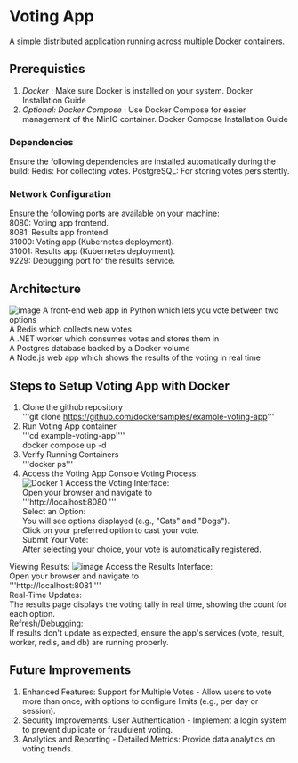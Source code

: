 # Voting App
A simple distributed application running across multiple Docker containers.

## Prerequisties
1. *Docker* : Make sure Docker is installed on your system. Docker Installation Guide
2. *Optional: Docker Compose* : Use Docker Compose for easier management of the MinIO container. Docker Compose Installation Guide

### Dependencies
Ensure the following dependencies are installed automatically during the build:
Redis: For collecting votes.
PostgreSQL: For storing votes persistently.

### Network Configuration
Ensure the following ports are available on your machine:  </br>
8080: Voting app frontend.  </br>
8081: Results app frontend.  </br>
31000: Voting app (Kubernetes deployment).  </br>
31001: Results app (Kubernetes deployment).  </br>
9229: Debugging port for the results service.  </br>

## Architecture
![image](https://github.com/user-attachments/assets/871db515-bd85-4b2a-8412-cfad4a5131ad)
A front-end web app in Python which lets you vote between two options </br>
A Redis which collects new votes  </br>
A .NET worker which consumes votes and stores them in  </br>
A Postgres database backed by a Docker volume  </br>
A Node.js web app which shows the results of the voting in real time  </br>

## Steps to Setup Voting App with Docker
1. Clone the github repository </br>
   '''git clone https://github.com/dockersamples/example-voting-app'''  </br>
2. Run Voting App container  </br>
   '''cd example-voting-app''''  </br>
   docker compose up -d  </br>
3. Verify Running Containers  </br>
   '''docker ps'''  </br>
4. Access the Voting App Console
Voting Process:  </br>
![Docker 1](https://github.com/user-attachments/assets/8558e17a-5b52-4551-8a27-106607f1ddea)
Access the Voting Interface:  </br>
Open your browser and navigate to  </br>
'''http://localhost:8080 ''' </br>
Select an Option:  </br>
You will see options displayed (e.g., "Cats" and "Dogs").  </br>
Click on your preferred option to cast your vote.  </br>
Submit Your Vote:  </br>
After selecting your choice, your vote is automatically registered.  </br>

Viewing Results:
![image](https://github.com/user-attachments/assets/9b2e99d8-c979-4a3a-b5d1-fa5e718ff202)
Access the Results Interface:  </br>
Open your browser and navigate to  </br>
'''http://localhost:8081 ''' </br>
Real-Time Updates:  </br>
The results page displays the voting tally in real time, showing the count for each option.  </br>
Refresh/Debugging:  </br>
If results don't update as expected, ensure the app's services (vote, result, worker, redis, and db) are running properly.  </br>

## Future Improvements
1. Enhanced Features: Support for Multiple Votes - Allow users to vote more than once, with options to configure limits (e.g., per day or session).  </br>
2. Security Improvements: User Authentication - Implement a login system to prevent duplicate or fraudulent voting.  </br>
3. Analytics and Reporting - Detailed Metrics: Provide data analytics on voting trends.  </br>
